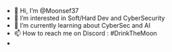 - 👋 Hi, I’m @Moonsef37
- 👀 I’m interested in Soft/Hard Dev and CyberSecurity
- 🌱 I’m currently learning about CyberSec and AI
- 📫 How to reach me on Discord : #DrinkTheMoon
- 
<!---
Moonsef37/Moonsef37 is a ✨ special ✨ repository because its `README.md` (this file) appears on your GitHub profile.
You can click the Preview link to take a look at your changes.
--->

